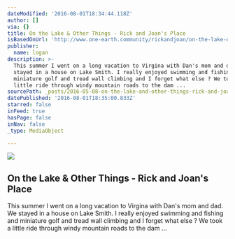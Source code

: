 ```yaml
---
dateModified: '2016-08-01T18:34:44.118Z'
author: []
via: {}
title: On the Lake & Other Things - Rick and Joan's Place
isBasedOnUrl: 'http://www.one-earth.community/rickandjoan/on-the-lake-other-things/'
publisher:
  name: logan
description: >-
  This summer I went on a long vacation to Virgina with Dan's mom and dad. We
  stayed in a house on Lake Smith. I really enjoyed swimming and fishing and
  miniature golf and tread wall climbing and I forget what else ? We took a
  little ride through windy mountain roads to the dam ...
sourcePath: _posts/2016-05-08-on-the-lake-and-other-things-rick-and-joans-place.md
datePublished: '2016-08-01T18:35:00.833Z'
starred: false
inFeed: true
hasPage: false
inNav: false
_type: MediaObject

---
```

<article style=""><img src="https://s3-us-west-2.amazonaws.com/the-grid-img/p/a11ca2b5454498452098603c04ed1c5ab4427d94.jpg" /><h1>On the Lake &amp; Other Things - Rick and Joan's Place</h1><p>This summer I went on a long vacation to Virgina with Dan's mom and dad. We stayed in a house on Lake Smith. I really enjoyed swimming and fishing and miniature golf and tread wall climbing and I forget what else ? We took a little ride through windy mountain roads to the dam ...</p></article>